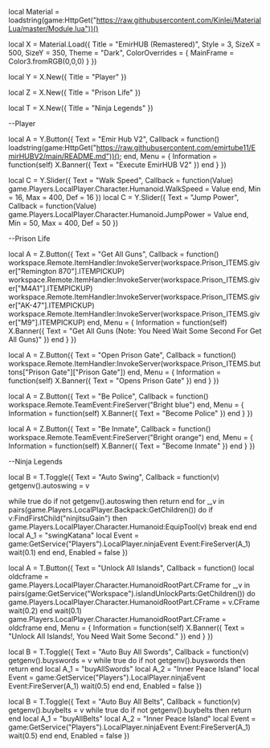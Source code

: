 local Material = loadstring(game:HttpGet("https://raw.githubusercontent.com/Kinlei/MaterialLua/master/Module.lua"))()

local X = Material.Load({
	Title = "EmirHUB (Remastered)",
	Style = 3,
	SizeX = 500,
	SizeY = 350,
	Theme = "Dark",
	ColorOverrides = {
		MainFrame = Color3.fromRGB(0,0,0)
	}
})


local Y = X.New({
	Title = "Player"
})

local Z = X.New({
	Title = "Prison Life"
})

local T = X.New({
	Title = "Ninja Legends"
})

--Player

local A = Y.Button({
	Text = "Emir Hub V2",
	Callback = function()
		loadstring(game:HttpGet("https://raw.githubusercontent.com/emirtube11/EmirHUBV2/main/README.md"))();
	end,
	Menu = {
		Information = function(self)
			X.Banner({
				Text = "Execute EmirHUB V2"
			})
		end
	}
})


local C = Y.Slider({
	Text = "Walk Speed",
	Callback = function(Value)
		game.Players.LocalPlayer.Character.Humanoid.WalkSpeed = Value
	end,
	Min = 16,
	Max = 400,
	Def = 16
})
local C = Y.Slider({
	Text = "Jump Power",
	Callback = function(Value)
		game.Players.LocalPlayer.Character.Humanoid.JumpPower = Value
	end,
	Min = 50,
	Max = 400,
	Def = 50
})

--Prison Life

local A = Z.Button({
	Text = "Get All Guns",
	Callback = function()
		workspace.Remote.ItemHandler:InvokeServer(workspace.Prison_ITEMS.giver["Remington 870"].ITEMPICKUP)
				workspace.Remote.ItemHandler:InvokeServer(workspace.Prison_ITEMS.giver["M4A1"].ITEMPICKUP)
				workspace.Remote.ItemHandler:InvokeServer(workspace.Prison_ITEMS.giver["AK-47"].ITEMPICKUP)
				workspace.Remote.ItemHandler:InvokeServer(workspace.Prison_ITEMS.giver["M9"].ITEMPICKUP)
	end,
	Menu = {
		Information = function(self)
			X.Banner({
				Text = "Get All Guns (Note: You Need Wait Some Second For Get All Guns)"
			})
		end
	}
})

local A = Z.Button({
	Text = "Open Prison Gate",
	Callback = function()
		workspace.Remote.ItemHandler:InvokeServer(workspace.Prison_ITEMS.buttons["Prison Gate"]["Prison Gate"])
	end,
	Menu = {
		Information = function(self)
			X.Banner({
				Text = "Opens Prison Gate"
			})
		end
	}
})


local A = Z.Button({
	Text = "Be Police",
	Callback = function()
			workspace.Remote.TeamEvent:FireServer("Bright blue")
	end,
	Menu = {
		Information = function(self)
			X.Banner({
				Text = "Become Police"
			})
		end
	}
})

local A = Z.Button({
	Text = "Be Inmate",
	Callback = function()
			workspace.Remote.TeamEvent:FireServer("Bright orange")
	end,
	Menu = {
		Information = function(self)
			X.Banner({
				Text = "Become Inmate"
			})
		end
	}
})

--Ninja Legends

local B = T.Toggle({
	Text = "Auto Swing",
	Callback = function(v)
getgenv().autoswing = v


while true do
if not getgenv().autoswing then return end
for _,v in pairs(game.Players.LocalPlayer.Backpack:GetChildren()) do
      if v:FindFirstChild("ninjitsuGain") then
            game.Players.LocalPlayer.Character.Humanoid:EquipTool(v)
            break
      end
end
local A_1 = "swingKatana"
local Event = game:GetService("Players").LocalPlayer.ninjaEvent
Event:FireServer(A_1)
wait(0.1)
	end
end,
	Enabled = false
})

local A = T.Button({
	Text = "Unlock All Islands",
	Callback = function()
local oldcframe = game.Players.LocalPlayer.Character.HumanoidRootPart.CFrame
		for _,v in pairs(game:GetService("Workspace").islandUnlockParts:GetChildren()) do
                     game.Players.LocalPlayer.Character.HumanoidRootPart.CFrame = v.CFrame
wait(0.2)
end
wait(0.1)
game.Players.LocalPlayer.Character.HumanoidRootPart.CFrame = oldcframe
	end,
	Menu = {
		Information = function(self)
			X.Banner({
				Text = "Unlock All Islands!, You Need Wait Some Second."
			})
		end
	}
})

local B = T.Toggle({
	Text = "Auto Buy All Swords",
	Callback = function(v)
		getgenv().buyswords = v
                while true do
                     if not getgenv().buyswords then return end
local A_1 = "buyAllSwords"
local A_2 = "Inner Peace Island"
local Event = game:GetService("Players").LocalPlayer.ninjaEvent
Event:FireServer(A_1)
wait(0.5)
end
	end,
	Enabled = false
})

local B = T.Toggle({
	Text = "Auto Buy All Belts",
	Callback = function(v)
		getgenv().buybelts = v
                while true do
                     if not getgenv().buybelts then return end
local A_1 = "buyAllBelts"
local A_2 = "Inner Peace Island"
local Event = game:GetService("Players").LocalPlayer.ninjaEvent
Event:FireServer(A_1)
wait(0.5)
end
	end,
	Enabled = false
})
